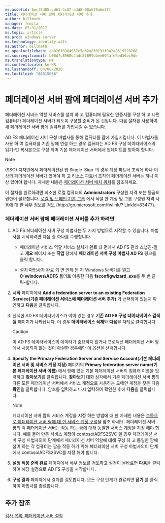 ```yaml
---
ms.assetid: 6ecf8d85-cd61-4c87-add8-00a679a6e3ff
title: 페더레이션 서버 팜에 페더레이션 서버 추가
author: billmath
manager: femila
ms.date: 05/31/2017
ms.topic: article
ms.prod: windows-server
ms.technology: identity-adfs
ms.author: billmath
ms.openlocfilehash: ea826f8984937c5d32a830131f042a8519528268
ms.sourcegitcommit: b00d7c8968c4adc8f699dbee694afe6ed36bc9de
ms.translationtype: MT
ms.contentlocale: ko-KR
ms.lasthandoff: 04/08/2020
ms.locfileid: "80815056"
---
```

# <a name="add-a-federation-server-to-a-federation-server-farm"></a>페더레이션 서버 팜에 페더레이션 서버 추가


페더레이션 서비스 역할 서비스를 설치 하 고 컴퓨터에 필요한 인증서를 구성 하 고 나면 컴퓨터가 페더레이션 서버가 되도록 구성할 준비가 된 것입니다. 다음 절차를 사용하여 새 페더레이션 서버 팜에 컴퓨터를 가입시킬 수 있습니다.  
  
AD FS 페더레이션 서버 구성 마법사를 통해 컴퓨터를 팜에 가입시킵니다. 이 마법사를 사용 하 여 컴퓨터를 기존 팜에 연결 하는 경우 컴퓨터는 AD FS 구성 데이터베이스의 읽기\-만 복사본으로 구성 되며 기본 페더레이션 서버에서 업데이트를 받아야 합니다.  
  
> [!NOTE]  
> \(SSO\) 디자인에서 페더레이션된 웹 Single\-Sign\-의 경우 계정 파트너 조직에 하나 이상의 페더레이션 서버가 있어야 하 고 리소스 파트너 조직의 페더레이션 서버는 하나 이상 있어야 합니다. 자세한 내용은 [페더레이션 서버 배치 위치](https://technet.microsoft.com/library/dd807127.aspx)를 참조하세요.  
  
이 절차를 완료하려면 최소한 로컬 컴퓨터의 **Administrators** 구성원 자격 또는 동급의 권한이 필요합니다.  [로컬 및 도메인 기본 그룹](https://go.microsoft.com/fwlink/?LinkId=83477) 에서 적절 한 계정 및 그룹 구성원 자격 사용에 대 한 세부 정보를 검토 \(http:\/\/go.microsoft.com\/fwlink\/? LinkId\=83477\).   
  
### <a name="to-add-a-federation-server-to-a-federation-server-farm"></a>페더레이션 서버 팜에 페더레이션 서버를 추가 하려면  
  
1.  AD FS 페더레이션 서버 구성 마법사는 두 가지 방법으로 시작할 수 있습니다. 마법사를 시작하려면 다음 중 하나를 수행합니다.  
  
    -   페더레이션 서비스 역할 서비스 설치가 완료 되 면에서 AD FS 관리 스냅인\-열고 **개요** 페이지 또는 **작업** 창에서 **페더레이션 서버 구성 마법사 AD FS** 링크를 클릭 합니다.  
  
    -   설치 마법사가 완료 되 면 언제 든 지 Windows 탐색기를 열고 **C:\\windows\\ADFS** 폴더로 이동한 다음 **fsconfigwizard .exe**를 두 번 클릭\-합니다.  
  
2.  **시작** 페이지에서 **Add a federation server to an existing Federation Service(기존 페더레이션 서비스에 페더레이션 서버 추가)** 가 선택되어 있는지 확인하고 **다음**을 클릭합니다.  
  
3.  선택한 AD FS 데이터베이스가 이미 있는 경우 **기존 AD FS 구성 데이터베이스 검색 됨** 페이지가 나타납니다. 이 경우 **데이터베이스 삭제**와 **다음**을 차례로 클릭합니다.  
  
    > [!CAUTION]  
    > 이 AD FS 데이터베이스의 데이터가 중요하지 않거나 프로덕션 페더레이션 서버 팜에서 사용되지 않는 것이 확실한 경우에만 이 옵션을 선택합니다.  
  
4.  **Specify the Primary Federation Server and Service Account(기본 페더레이션 서버 및 서비스 계정 지정)** 페이지의 **Primary federation server name(기본 페더레이션 서버 이름)** 에서 팜에 있는 기본 페더레이션 서버의 컴퓨터 이름을 입력하고 **찾아보기**를 클릭합니다. **찾아보기** 대화 상자에서 기존 페더레이션 서버 팜의 다른 모든 페더레이션 서버에서 서비스 계정으로 사용하는 도메인 계정을 찾은 다음 **확인**을 클릭합니다. 암호를 입력하고 다시 입력하여 확인한 후에 **다음**을 클릭합니다.  
  
    > [!NOTE]  
    > 페더레이션 서버 팜의 서비스 계정을 지정 하는 방법에 대 한 자세한 내용은 [수동으로 페더레이션 서버 팜에 대 한 서비스 계정 구성](Manually-Configure-a-Service-Account-for-a-Federation-Server-Farm.md)을 참조 하세요. 페더레이션 서버 팜의 각 페더레이션 서버는 작동 하는 팜에 대해 동일한 서비스 계정을 지정 해야 합니다. 예를 들어 만든 서비스 계정이 contoso\\ADFS2SVC 일 경우 페더레이션 서버 구성 마법사의이 단계에서 페더레이션 서버 역할에 대해 구성 하 고 동일한 팜에 참여 하는 각 컴퓨터는 팜을 작동 하기 위해 페더레이션 서버 구성 마법사의이 단계에서 contoso\\ADFS2SVC를 지정 해야 합니다.  
  
5.  **설정 적용 준비 완료** 페이지에서 세부 정보를 검토하고 설정이 올바르면 **다음**을 클릭하여 해당 설정으로 AD FS 구성을 시작합니다.  
  
6.  **구성 결과** 페이지에서 결과를 검토합니다. 모든 구성 단계가 완료되면 **닫기**  를 클릭하여 마법사를 종료합니다.  
  
## <a name="additional-references"></a>추가 참조  
[검사 목록: 페더레이션 서버 설정](Checklist--Setting-Up-a-Federation-Server.md)  
  

